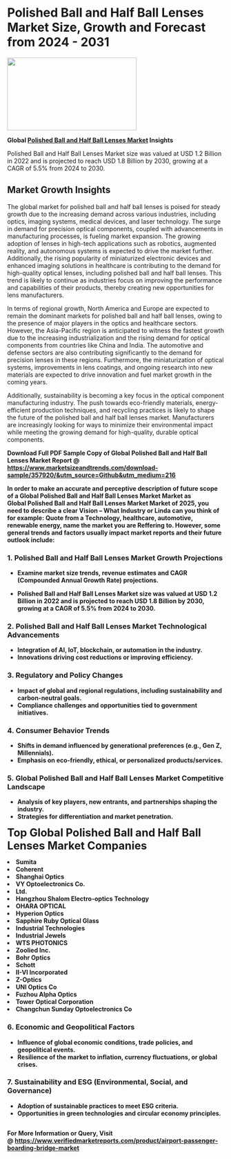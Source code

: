 <H1>Polished Ball and Half Ball Lenses Market Size, Growth and Forecast from 2024 - 2031</H1><img class="aligncenter size-medium wp-image-584254" src="https://thirdeyenews.in/wp-content/uploads/2024/09/Global-Market-Research-300x168.jpeg" alt="" width="300" height="168" /><p><strong>Global&nbsp;<a href="https://www.marketsizeandtrends.com/download-sample/357920/&amp;utm_source=Github&utm_medium=216">Polished Ball and Half Ball Lenses Market</a> Insights</strong></p><p>Polished Ball and Half Ball Lenses Market size was valued at USD 1.2 Billion in 2022 and is projected to reach USD 1.8 Billion by 2030, growing at a CAGR of 5.5% from 2024 to 2030.</p><p><h2>Market Growth Insights</h2> <p>The global market for polished ball and half ball lenses is poised for steady growth due to the increasing demand across various industries, including optics, imaging systems, medical devices, and laser technology. The surge in demand for precision optical components, coupled with advancements in manufacturing processes, is fueling market expansion. The growing adoption of lenses in high-tech applications such as robotics, augmented reality, and autonomous systems is expected to drive the market further. Additionally, the rising popularity of miniaturized electronic devices and enhanced imaging solutions in healthcare is contributing to the demand for high-quality optical lenses, including polished ball and half ball lenses. This trend is likely to continue as industries focus on improving the performance and capabilities of their products, thereby creating new opportunities for lens manufacturers.</p> <p><strong></strong></p> <p>In terms of regional growth, North America and Europe are expected to remain the dominant markets for polished ball and half ball lenses, owing to the presence of major players in the optics and healthcare sectors. However, the Asia-Pacific region is anticipated to witness the fastest growth due to the increasing industrialization and the rising demand for optical components from countries like China and India. The automotive and defense sectors are also contributing significantly to the demand for precision lenses in these regions. Furthermore, the miniaturization of optical systems, improvements in lens coatings, and ongoing research into new materials are expected to drive innovation and fuel market growth in the coming years.</p> <p>Additionally, sustainability is becoming a key focus in the optical component manufacturing industry. The push towards eco-friendly materials, energy-efficient production techniques, and recycling practices is likely to shape the future of the polished ball and half ball lenses market. Manufacturers are increasingly looking for ways to minimize their environmental impact while meeting the growing demand for high-quality, durable optical components.</p> <p><strong></p><p><span class=""><strong>Download Full PDF Sample Copy of Global Polished Ball and Half Ball Lenses Market Report</strong> @ <a href="https://www.marketsizeandtrends.com/download-sample/357920/&amp;utm_source=Github&utm_medium=216" target="_blank">https://www.marketsizeandtrends.com/download-sample/357920/&amp;utm_source=Github&utm_medium=216</a></span></p><p>In order to make an accurate and perceptive description of future scope of a Global&nbsp;Polished Ball and Half Ball Lenses Market Market as Global&nbsp;Polished Ball and Half Ball Lenses Market Market of 2025, you need to describe a clear Vision &ndash; What Industry or Linda can you think of for example: Quote from a Technology, healthcare, automotive, renewable energy, name the market you are Reffering to. However, some general trends and factors usually impact market reports and their future outlook include:</p><h3>1.&nbsp;<strong>Polished Ball and Half Ball Lenses Market Growth Projections</strong></h3><ul><li>Examine market size trends, revenue estimates and CAGR (Compounded Annual Growth Rate) projections.</li><li><p>Polished Ball and Half Ball Lenses Market size was valued at USD 1.2 Billion in 2022 and is projected to reach USD 1.8 Billion by 2030, growing at a CAGR of 5.5% from 2024 to 2030.</p></li></ul><h3>2.&nbsp;<strong>Polished Ball and Half Ball Lenses Market Technological Advancements</strong></h3><ul><li>Integration of AI, IoT, blockchain, or automation in the industry.</li><li>Innovations driving cost reductions or improving efficiency.</li></ul><h3>3.&nbsp;<strong>Regulatory and Policy Changes</strong></h3><ul><li>Impact of global and regional regulations, including sustainability and carbon-neutral goals.</li><li>Compliance challenges and opportunities tied to government initiatives.</li></ul><h3>4.&nbsp;<strong>Consumer Behavior Trends</strong></h3><ul><li>Shifts in demand influenced by generational preferences (e.g., Gen Z, Millennials).</li><li>Emphasis on eco-friendly, ethical, or personalized products/services.</li></ul><h3>5.&nbsp;<strong>Global Polished Ball and Half Ball Lenses Market Competitive Landscape</strong></h3><ul><li>Analysis of key players, new entrants, and partnerships shaping the industry.</li><li>Strategies for differentiation and market penetration.</li></ul><p data-pm-slice="1 1 []"><span style="color: inherit; font-family: inherit; font-size: 25px;">Top Global Polished Ball and Half Ball Lenses Market Companies</span></p><div class="" data-test-id=""><p><li>Sumita</li><li> Coherent</li><li> Shanghai Optics</li><li> VY Optoelectronics Co.</li><li> Ltd.</li><li> Hangzhou Shalom Electro-optics Technology</li><li> OHARA OPTICAL</li><li> Hyperion Optics</li><li> Sapphire Ruby Optical Glass</li><li> Industrial Technologies</li><li> Industrial Jewels</li><li> WTS PHOTONICS</li><li> Zoolied Inc.</li><li> Bohr Optics</li><li> Schott</li><li> II-VI Incorporated</li><li> Z-Optics</li><li> UNI Optics Co</li><li> Fuzhou Alpha Optics</li><li> Tower Optical Corporation</li><li> Changchun Sunday Optoelectronics Co</li></p></div><h3>6.&nbsp;<strong>Economic and Geopolitical Factors</strong></h3><ul><li>Influence of global economic conditions, trade policies, and geopolitical events.</li><li>Resilience of the market to inflation, currency fluctuations, or global crises.</li></ul><h3>7.&nbsp;<strong>Sustainability and ESG (Environmental, Social, and Governance)</strong></h3><ul><li>Adoption of sustainable practices to meet ESG criteria.</li><li>Opportunities in green technologies and circular economy principles.</li></ul><h2><strong style="font-size: 14px;">For More Information or Query, Visit @&nbsp;</strong><a style="background-color: #ffffff; font-size: 14px;" href="https://www.marketsizeandtrends.com/report/polished-ball-and-half-ball-lenses-market/" target="_blank">https://www.verifiedmarketreports.com/product/airport-passenger-boarding-bridge-market</a></h2>
